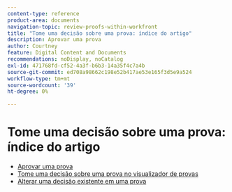 ```yaml
---
content-type: reference
product-area: documents
navigation-topic: review-proofs-within-workfront
title: "Tome uma decisão sobre uma prova: índice do artigo"
description: Aprovar uma prova
author: Courtney
feature: Digital Content and Documents
recommendations: noDisplay, noCatalog
exl-id: 471768fd-cf52-4a3f-b6b3-14a35f4c7a4b
source-git-commit: ed708a98662c198e52b417ae53e165f3d5e9a524
workflow-type: tm+mt
source-wordcount: '39'
ht-degree: 0%

---
```


# Tome uma decisão sobre uma prova: índice do artigo

* [Aprovar uma prova](../../../../review-and-approve-work/proofing/reviewing-proofs-within-workfront/make-a-decision-on-a-proof/approve-proof.md)
* [Tome uma decisão sobre uma prova no visualizador de provas](../../../../review-and-approve-work/proofing/reviewing-proofs-within-workfront/make-a-decision-on-a-proof/make-decisions-on-proof.md)
* [Alterar uma decisão existente em uma prova](../../../../review-and-approve-work/proofing/reviewing-proofs-within-workfront/make-a-decision-on-a-proof/change-existing-decision.md)
